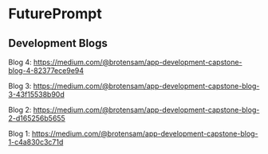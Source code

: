 # FuturePrompt

## Development Blogs
 
Blog 4: https://medium.com/@brotensam/app-development-capstone-blog-4-82377ece9e94

Blog 3: https://medium.com/@brotensam/app-development-capstone-blog-3-43f15538b90d

Blog 2: https://medium.com/@brotensam/app-development-capstone-blog-2-d165256b5655

Blog 1: https://medium.com/@brotensam/app-development-capstone-blog-1-c4a830c3c71d
